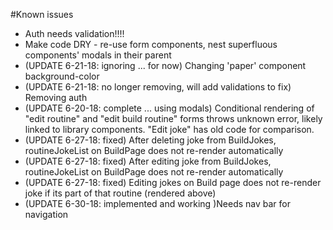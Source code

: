#Known issues

* Auth needs validation!!!!
* Make code DRY - re-use form components, nest superfluous components' modals in their parent
* (UPDATE 6-21-18: ignoring ... for now) Changing 'paper' component background-color
* (UPDATE 6-21-18: no longer removing, will add validations to fix) Removing auth
* (UPDATE 6-20-18: complete ... using modals) Conditional rendering of "edit routine" and "edit build routine" forms throws unknown error, likely linked to library components. "Edit joke" has old code for comparison.
* (UPDATE 6-27-18: fixed) After deleting joke from BuildJokes, routineJokeList on BuildPage does not re-render automatically
* (UPDATE 6-27-18: fixed) After editing joke from BuildJokes, routineJokeList on BuildPage does not re-render automatically
* (UPDATE 6-27-18: fixed) Editing jokes on Build page does not re-render joke if its part of that routine (rendered above)
* (UPDATE 6-30-18: implemented and working )Needs nav bar for navigation
